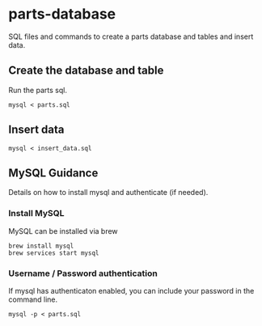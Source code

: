# parts-database

SQL files and commands to create a parts database and tables and insert data.

## Create the database and table

Run the parts sql.

```
mysql < parts.sql
```

## Insert data

```
mysql < insert_data.sql
```

## MySQL Guidance

Details on how to install mysql and authenticate (if needed).

### Install MySQL

MySQL can be installed via brew

```
brew install mysql
brew services start mysql
```

### Username / Password authentication

If mysql has authenticaton enabled, you can include your password in the command line.

```
mysql -p < parts.sql
```
